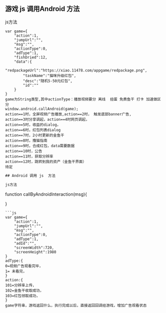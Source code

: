 ## 游戏 js 调用Android 方法

js方法
```
var game={
    "action":1,
    "jumpUrl":"",
    "msg":"",
    "actionType":0,
    "adType":1,
    "fishDried":12,
    "data":{
        "redpackageUrl":"https://xiao.11478.com/appgame/redpackage.png",
        "taskName":"猫咪升级红包",
        "desc":"随机5-50元红包",
        "id":""
    }
}
game为String类型,其中actionType：播放视频要分 离线  扭蛋 免费鱼干 打卡 加速做区分
window.android.callAndroid(game);
action==1时，全屏视频广告播放,action==2时， 触发底部banner广告,
action==3时分享调起，action==4时网页调起，
action==5时，收益的dialog，
action==6时，红包列表dialog
action==7时，2小时更新的金鱼干
action==8时，撸猫指南
action==9时，合成红包，data需要数据
action==10时，公告
action==11时，获取分辨率
action==12时，跳转到我的资产（金鱼干界面）
待定
```
```js
## Android 调用 js  方法

js方法
```
  function callByAndroidInteraction(msg){
    
  }
```
```js
var game={
    "action":1,
    "jumpUrl":"",
    "msg":"",
    "actionType":0,
    "adType":1,
    "adId":"",
    "screenWidth":720,
    "screenHeight":1980
}
adType:{
0=视频广告观看完毕，
1= 未看完，
}
action:{
101=分辨率上传，
102=金鱼干收取成功，
103=红包领取成功，
}
game字符串，游戏返回什么，执行完成以后，直接返回回调给游戏，增加广告观看状态
```
